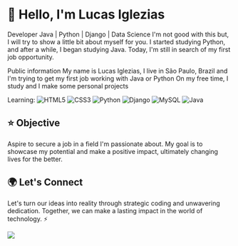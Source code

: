 # 👋 Hello, I'm Lucas Iglezias

Developer Java | Python | Django | Data Science
I'm not good with this but, I will try to show a little bit about myself for you.
I started studying Python, and after a while, I began studying Java. Today, I'm still in search of my first job opportunity.

Public information
My name is Lucas Iglezias, I live in São Paulo, Brazil and I'm trying to get my first job working with Java or Python
On my free time, I study and I make some personal projects



Learning: <img alt="HTML5" src="https://img.shields.io/badge/html5-%23E34F26.svg?&style=for-the-badge&logo=html5&logoColor=white"/>
<img alt="CSS3" src="https://img.shields.io/badge/css3-%231572B6.svg?&style=for-the-badge&logo=css3&logoColor=white"/>
<img alt="Python" src="https://img.shields.io/badge/python-%2314354C.svg?&style=for-the-badge&logo=python&logoColor=white"/>
<img alt="Django" src="https://img.shields.io/badge/Django-092E20?style=for-the-badge&logo=django&logoColor=white"/>
<img alt="MySQL" src="https://img.shields.io/badge/MySQL-00000F?style=for-the-badge&logo=mysql&logoColor=white"/>
<img alt="Java" scr="![Java](https://img.shields.io/badge/java-%23ED8B00.svg?style=for-the-badge&logo=openjdk&logoColor=white)"/>

## ⭐ Objective

Aspire to secure a job in a field I'm passionate about. My goal is to showcase my potential and make a positive impact, ultimately changing lives for the better.

## 🌍 Let's Connect
Let's turn our ideas into reality through strategic coding and unwavering dedication. Together, we can make a lasting impact in the world of technology. ⚡


<a target='_blank' href="https://www.linkedin.com/in/lucas-iglezias/">
        <img src="https://img.shields.io/badge/LinkedIn-0077B5?style=for-the-badge&logo=linkedin&logoColor=white">
</a>
